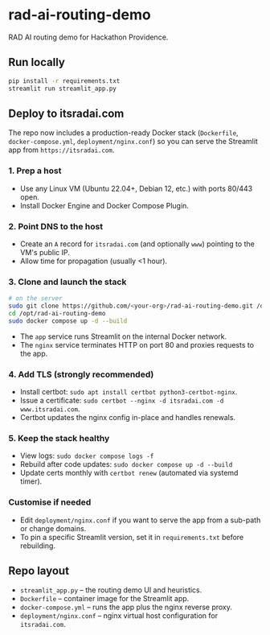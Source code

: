 # rad-ai-routing-demo

RAD AI routing demo for Hackathon Providence.

## Run locally

```bash
pip install -r requirements.txt
streamlit run streamlit_app.py
```

## Deploy to itsradai.com

The repo now includes a production-ready Docker stack (`Dockerfile`, `docker-compose.yml`, `deployment/nginx.conf`) so you can serve the Streamlit app from `https://itsradai.com`.

### 1. Prep a host
- Use any Linux VM (Ubuntu 22.04+, Debian 12, etc.) with ports 80/443 open.
- Install Docker Engine and Docker Compose Plugin.

### 2. Point DNS to the host
- Create an `A` record for `itsradai.com` (and optionally `www`) pointing to the VM's public IP.
- Allow time for propagation (usually <1 hour).

### 3. Clone and launch the stack
```bash
# on the server
sudo git clone https://github.com/<your-org>/rad-ai-routing-demo.git /opt/rad-ai-routing-demo
cd /opt/rad-ai-routing-demo
sudo docker compose up -d --build
```
- The `app` service runs Streamlit on the internal Docker network.
- The `nginx` service terminates HTTP on port 80 and proxies requests to the app.

### 4. Add TLS (strongly recommended)
- Install certbot: `sudo apt install certbot python3-certbot-nginx`.
- Issue a certificate: `sudo certbot --nginx -d itsradai.com -d www.itsradai.com`.
- Certbot updates the nginx config in-place and handles renewals.

### 5. Keep the stack healthy
- View logs: `sudo docker compose logs -f`
- Rebuild after code updates: `sudo docker compose up -d --build`
- Update certs monthly with `certbot renew` (automated via systemd timer).

### Customise if needed
- Edit `deployment/nginx.conf` if you want to serve the app from a sub-path or change domains.
- To pin a specific Streamlit version, set it in `requirements.txt` before rebuilding.

## Repo layout
- `streamlit_app.py` – the routing demo UI and heuristics.
- `Dockerfile` – container image for the Streamlit app.
- `docker-compose.yml` – runs the app plus the nginx reverse proxy.
- `deployment/nginx.conf` – nginx virtual host configuration for `itsradai.com`.
